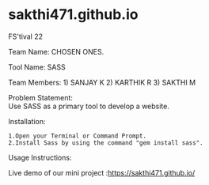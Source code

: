 # sakthi471.github.io

FS'tival 22

Team Name: CHOSEN ONES.

Tool Name: SASS


Team Members: 
    1) SANJAY K
    2) KARTHIK R
    3) SAKTHI M

Problem Statement:  
    Use SASS as a primary tool to develop a website.

Installation:

    1.Open your Terminal or Command Prompt.
    2.Install Sass by using the command "gem install sass".

Usage Instructions:

Live demo of our mini project :https://sakthi471.github.io/
